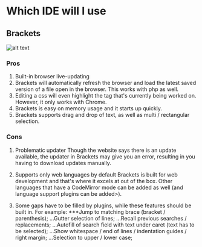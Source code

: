 # Which IDE will I use
## Brackets

![alt text](https://upload.wikimedia.org/wikipedia/commons/4/4c/Brackets_Icon.svg)

### Pros

1. Built-in browser live-updating
2. Brackets will automatically refresh the browser and load the latest saved version of a file open in the browser. This works with php as well. 
3. Editing a css will even highlight the tag that's currently being worked on. However, it only works with Chrome.
4. Brackets is easy on memory usage and it starts up quickly.
5. Brackets supports drag and drop of text, as well as multi / rectangular selection.


### Cons

1. Problematic updater
Though the website says there is an update available, the updater in Brackets may give you an error, resulting in you having to download updates manually.

2. Supports only web languages by default
Brackets is built for web development and that's where it excels at out of the box. Other languages that have a CodeMirror mode can be added as well (and language support plugins can be added>).

3. Some gaps have to be filled by plugins, while these features should be built in. For example:
***Jump to matching brace (bracket / parenthesis);
...Gutter selection of lines;
...Recall previous searches / replacements;
...Autofill of search field with text under caret (text has to be selected);
...Show whitespace / end of lines / indentation guides / right margin;
...Selection to upper / lower case;
